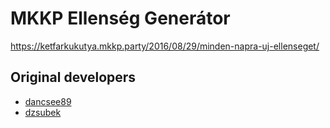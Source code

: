 # MKKP Ellenség Generátor
https://ketfarkukutya.mkkp.party/2016/08/29/minden-napra-uj-ellenseget/

## Original developers
* [dancsee89](https://github.com/dancsee89)
* [dzsubek](https://github.com/dzsubek)
